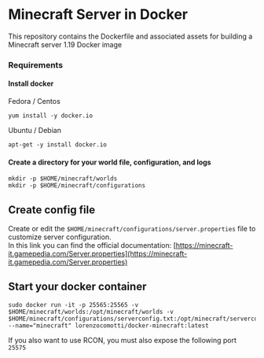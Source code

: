 # Minecraft Server in Docker
This repository contains the Dockerfile and associated assets for building a Minecraft server 1.19 Docker image

### Requirements
#### Install docker

Fedora / Centos
```
yum install -y docker.io
```

Ubuntu / Debian

```
apt-get -y install docker.io
```

#### Create a directory for your world file, configuration, and logs

```
mkdir -p $HOME/minecraft/worlds
mkdir -p $HOME/minecraft/configurations
```

## Create config file

Create or edit the `$HOME/minecraft/configurations/server.properties` file to customize server configuration.  
In this link you can find the official documentation: [https://minecraft-it.gamepedia.com/Server.properties](https://minecraft-it.gamepedia.com/Server.properties)

## Start your docker container

```
sudo docker run -it -p 25565:25565 -v $HOME/minecraft/worlds:/opt/minecraft/worlds -v $HOME/minecraft/configurations/serverconfig.txt:/opt/minecraft/serverconfig.txt --name="minecraft" lorenzocomotti/docker-minecraft:latest
```

If you also want to use RCON, you must also expose the following port `25575`
